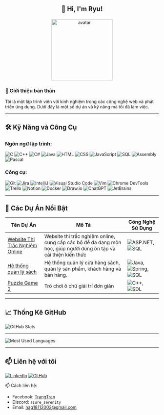 ## <p align="center">👋 Hi, I'm Ryu!</p>

<p align="center">
  <img src="https://avatars.githubusercontent.com/u/95611243?v=4" alt="avatar" width="200" height="200"/>
</p>

### 👋 Giới thiệu bản thân
Tôi là một lập trình viên với kinh nghiệm trong các công nghệ web và phát triển ứng dụng. Dưới đây là một số dự án và kỹ năng mà tôi đã làm việc.

---

## 🛠 Kỹ Năng và Công Cụ

### **Ngôn ngữ lập trình**:
![C](https://img.shields.io/badge/-C-A8B9CC?logo=c&logoColor=white&style=flat) 
![C++](https://img.shields.io/badge/-C++-00599C?logo=c%2B%2B&logoColor=white&style=flat)
![C#](https://img.shields.io/badge/-C%23-239120?logo=csharp&logoColor=white&style=flat)
![Java](https://img.shields.io/badge/-Java-007396?logo=java&logoColor=white&style=flat) 
![HTML](https://img.shields.io/badge/-HTML-E34F26?logo=html5&logoColor=white&style=flat)
![CSS](https://img.shields.io/badge/-CSS-1572B6?logo=css3&logoColor=white&style=flat) 
![JavaScript](https://img.shields.io/badge/-JavaScript-F7DF1E?logo=javascript&logoColor=black&style=flat)
![SQL](https://img.shields.io/badge/-SQL-4479A1?logo=postgresql&logoColor=white&style=flat)
![Assembly](https://img.shields.io/badge/-Assembly-6E4C3A?logo=assembly&logoColor=white&style=flat)
![Pascal](https://img.shields.io/badge/-Pascal-3B0E8C?logo=pascal&logoColor=white&style=flat)

### **Công cụ**:
![Git](https://img.shields.io/badge/-Git-F05032?logo=git&logoColor=white&style=flat)
![Jira](https://img.shields.io/badge/-Jira-0052CC?logo=jira&logoColor=white&style=flat)
![IntelliJ](https://img.shields.io/badge/-IntelliJ-000000?logo=intellijidea&logoColor=white&style=flat)
![Visual Studio Code](https://img.shields.io/badge/-VS%20Code-007ACC?logo=visualstudio&logoColor=white&style=flat)
![Vim](https://img.shields.io/badge/-Vim-019733?logo=vim&logoColor=white&style=flat)
![Chrome DevTools](https://img.shields.io/badge/-Chrome%20DevTools-4285F4?logo=googlechrome&logoColor=white&style=flat)
![Trello](https://img.shields.io/badge/-Trello-0079BF?logo=trello&logoColor=white&style=flat)
![Notion](https://img.shields.io/badge/-Notion-000000?logo=notion&logoColor=white&style=flat)
![Docker](https://img.shields.io/badge/-Docker-2496ED?logo=docker&logoColor=white&style=flat)
![Draw.io](https://img.shields.io/badge/-Draw.io-0E76A8?logo=diagrams.net&logoColor=white&style=flat)
![ChatGPT](https://img.shields.io/badge/-ChatGPT-00BFFF?logo=openai&logoColor=white&style=flat)
![JetBrains](https://img.shields.io/badge/-JetBrains-000000?logo=jetbrains&logoColor=white&style=flat)

---

## 🌟 Các Dự Án Nổi Bật

| **Tên Dự Án**                                  | **Mô Tả**                                                                  | **Công Nghệ Sử Dụng**                                                                                      |
|------------------------------------------------|---------------------------------------------------------------------------|-------------------------------------------------------------------------------------------------------------|
| [Website Thi Trắc Nghiệm Online](https://github.com/RyuWasMe/DoAnLapTrinhWeb_TracNghiem) | Website thi trắc nghiệm online, cung cấp các bộ đề đa dạng môn học, giúp người dùng ôn tập và cải thiện kiến thức      | ![ASP.NET](https://img.shields.io/badge/-ASP.NET-512BD4?logo=dotnet&logoColor=white&style=flat), ![SQL](https://img.shields.io/badge/-SQL-4479A1?logo=postgresql&logoColor=white&style=flat)  |
| [Hệ thống quản lý sách](https://github.com/RyuWasMe/bookstores)                | Hệ thống quản lý cửa hàng sách, quản lý sản phẩm, khách hàng và bán hàng. | ![Java](https://img.shields.io/badge/-Java-007396?logo=java&logoColor=white&style=flat), ![Spring](https://img.shields.io/badge/-Spring-6DB33F?logo=spring&logoColor=white&style=flat), ![SQL](https://img.shields.io/badge/-SQL-4479A1?logo=postgresql&logoColor=white&style=flat)  |
| [Puzzle Game 2](https://github.com/RyuWasMe/PuzzleGame2)                            | Trò chơi ô chữ giải trí đơn giản                     | ![C++](https://img.shields.io/badge/-C++-00599C?logo=c%2B%2B&logoColor=white&style=flat), ![SDL](https://img.shields.io/badge/-SDL-072B31?logo=SimpleDirectMediaLayer&logoColor=white&style=flat) |

---

## 📈 Thống Kê GitHub

![GitHub Stats](https://github-readme-stats.vercel.app/api?username=RyuWasMe&show_icons=true&theme=radical)             

---

![Most Used Languages](https://github-readme-stats.vercel.app/api/top-langs/?username=RyuWasMe&theme=radical)

---

## 📫 Liên hệ với tôi
[![LinkedIn](https://img.shields.io/badge/-LinkedIn-0077B5?logo=linkedin&logoColor=white&style=flat)](https://www.linkedin.com/in/thien-long-ab212a227/)
[![GitHub](https://img.shields.io/badge/-GitHub-181717?logo=github&logoColor=white&style=flat)](https://github.com/RyuWasMe)

📫 Cách liên hệ: 
- Facebook: [TrangTran](https://www.facebook.com/profile.php?id=100030853921507) 
- Discord: `azure_serenity`
- Email: [nag18112003@gmail.com](mailto:nag18112003@gmail.com)

